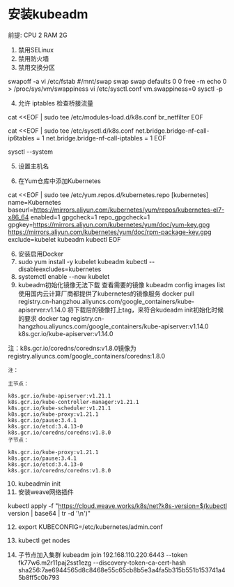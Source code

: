 # 安装kubeadm

前提: CPU 2
     RAM 2G 

1. 禁用SELinux
2. 禁用防火墙
3. 禁用交换分区

swapoff -a
vi /etc/fstab
#/mnt/swap swap swap defaults 0 0
free -m
echo 0 > /proc/sys/vm/swappiness
vi /etc/sysctl.conf 
vm.swappiness=0
sysctl -p

4. 允许 iptables 检查桥接流量

cat <<EOF | sudo tee /etc/modules-load.d/k8s.conf
br_netfilter
EOF

cat <<EOF | sudo tee /etc/sysctl.d/k8s.conf
net.bridge.bridge-nf-call-ip6tables = 1
net.bridge.bridge-nf-call-iptables = 1
EOF

sysctl --system

5. 设置主机名

6. 在Yum仓库中添加Kubernetes

cat <<EOF | sudo tee /etc/yum.repos.d/kubernetes.repo
[kubernetes]
name=Kubernetes
baseurl=https://mirrors.aliyun.com/kubernetes/yum/repos/kubernetes-el7-x86_64
enabled=1
gpgcheck=1
repo_gpgcheck=1
gpgkey=https://mirrors.aliyun.com/kubernetes/yum/doc/yum-key.gpg https://mirrors.aliyun.com/kubernetes/yum/doc/rpm-package-key.gpg
exclude=kubelet kubeadm kubectl
EOF

6. 安装启用Docker
7. sudo yum install -y kubelet kubeadm kubectl --disableexcludes=kubernetes
8. systemctl enable --now kubelet
9.  kubeadm初始化镜像无法下载
    查看需要的镜像
    kubeadm config images list
   使用国内云计算厂商都提供了kubernetes的镜像服务
    docker pull registry.cn-hangzhou.aliyuncs.com/google_containers/kube-apiserver:v1.14.0
   将下载后的镜像打上tag，来符合kudeadm init初始化时候的要求
    docker tag registry.cn-hangzhou.aliyuncs.com/google_containers/kube-apiserver:v1.14.0  k8s.gcr.io/kube-apiserver:v1.14.0

   注：k8s.gcr.io/coredns/coredns:v1.8.0镜像为registry.aliyuncs.com/google_containers/coredns:1.8.0

    注：

    主节点：

    k8s.gcr.io/kube-apiserver:v1.21.1
    k8s.gcr.io/kube-controller-manager:v1.21.1
    k8s.gcr.io/kube-scheduler:v1.21.1
    k8s.gcr.io/kube-proxy:v1.21.1
    k8s.gcr.io/pause:3.4.1
    k8s.gcr.io/etcd:3.4.13-0
    k8s.gcr.io/coredns/coredns:v1.8.0
    子节点：

    k8s.gcr.io/kube-proxy:v1.21.1
    k8s.gcr.io/pause:3.4.1
    k8s.gcr.io/etcd:3.4.13-0
    k8s.gcr.io/coredns/coredns:v1.8.0


10.  kubeadmin init 
11.  安装weave网络插件

kubectl apply -f "https://cloud.weave.works/k8s/net?k8s-version=$(kubectl version | base64 | tr -d '\n')"

12.  export KUBECONFIG=/etc/kubernetes/admin.conf
13.  kubectl get nodes


14.  子节点加入集群 
kubeadm join 192.168.110.220:6443 --token fk77w6.m2r11paj2sst1ezg --discovery-token-ca-cert-hash sha256:7ae6944565d8c8468e55c65cb8b5e3a4fa5b315b551b153741a45b8ff5c0b793


